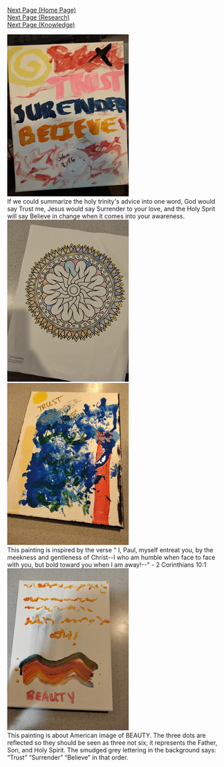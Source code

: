 [Next Page (Home Page)](/index.md)  
[Next Page (Research)](/Research.md)  
[Next Page (Knowledge)](/Knowledge.md)  

![Trust_Surrender_Believe](/assets/tsb.jpg)  
If we could summarize the holy trinity's advice into one word, God would say Trust me, Jesus would say Surrender to your love, and the Holy Sprit will say Believe in change when it comes into your awareness.  
![Spiral](/assets/artw.jpg)  
![Trust_Surrender_Believe](/assets/tsb2.jpg)  
This painting is inspired by the verse " I, Paul, myself entreat you, by the meekness and gentleness of Christ--I who am humble when face to face with you, but bold toward you when I am away!--" - 2 Corinthians 10:1  
![Trust_Surrender_Believe](/assets/tsb3.jpg)  
This painting is about American image of BEAUTY. The three dots are reflected so they should be seen as three not six; it represents the Father, Son, and Holy Spirit. The smudged grey lettering in the background says: “Trust” “Surrender” “Believe” in that order.  

